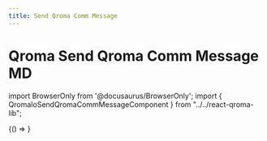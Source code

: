 ```yaml
---
title: Send Qroma Comm Message
---
```


# Qroma Send Qroma Comm Message MD

import BrowserOnly from '@docusaurus/BrowserOnly';
import { QromaIoSendQromaCommMessageComponent } from "../../react-qroma-lib";

<BrowserOnly>
{() =>
  <QromaIoSendQromaCommMessageComponent
    />
}
</BrowserOnly>